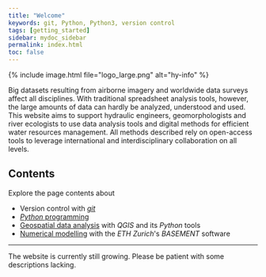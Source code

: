 ```yaml
---
title: "Welcome"
keywords: git, Python, Python3, version control
tags: [getting_started]
sidebar: mydoc_sidebar
permalink: index.html
toc: false
---
```



{% include image.html file="logo_large.png" alt="hy-info" %}

Big datasets resulting from airborne imagery and worldwide data surveys affect all disciplines. With traditional spreadsheet analysis tools, however, the large amounts of data can hardly be analyzed, understood and used. This website aims to support hydraulic engineers, geomorphologists and river ecologists to use data analysis tools and digital methods for efficient water resources management. All methods described rely on open-access tools to leverage international and interdisciplinary collaboration on all levels.

## Contents

Explore the page contents about

- Version control with [*git*](hy_git.html)
- [*Python* programming](hy-install.html)
- [Geospatial data analysis](hypy_gdal.html) with *QGIS* and its *Python* tools
- [Numerical modelling](bm.html) with the *ETH Zurich*'s *BASEMENT* software

***

The website is currently still growing. Please be patient with some descriptions lacking.
 